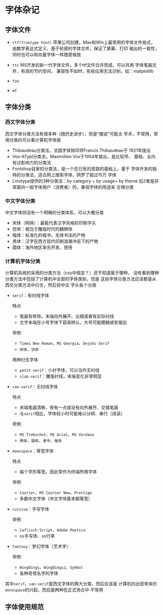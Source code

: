 #	字体杂记 

##	字体文件

-	`ttf(Truetype Font)`
	苹果公司创建，Max和Win上最常用的字体文件格式，
	由数学表达式定义、基于轮廓的字体文件，保证了屏幕、打印
	输出的一致性，同时也可以和向量字体一样随意缩放

-	`ttc`
	MS开发的新一代字体文件，多个ttf文件合并而成，可以共用
	字体笔画文件，有效的节约空间，
	兼容性不如ttf，有些应用无法识别，如：matplotlib

-	`fon`

-	`mf`

##	字体分类

###	西文字体分类

西文字体分类方法有很多种（随历史进步），但是“据说”可能太
学术，不常用，常用分类的可以看计算机字体族

-	Thibaudeau分类法，法国字体排印师Francis Thibaudeau于
	1921年提出
-	Vox-ATypl分类法，Maximilien Vox于1954年提出，是比较早、
	基础、业内有过影响力的分类法
-	Fontshop自家的分类法，是一个在已有的思路的基础上，基于
	字体开发的独特的分类法，适合网上搜索字体，网罗了超过15万
	字体
-	Linotype提供的3种分类法：by category + by usage+ by theme
	后2者是非常面向一般字体用户（消费者）的，重视字体的用途来
	合理分类

###	中文字体分类

中文字体则没有一个明确的分类体系，可以大概分类

-	宋体（明体）：最能代表汉字风格的印刷字头
-	仿宋：相当于雕版时代的魏碑体
-	楷体：标准化的楷书，毛体书法的产物
-	黑体：汉字在西方现代印刷浪潮冲击下的产物
-	圆体：海外地区率先开发、使用

###	计算机字体分类

计算机系统的采用的分类方法（css中规定？）还不知道属于哪种，
没有看到哪种分类方法中包括了计算机中全部的字体类别，但是
这些字体分类方法应该都是从西文分类方法中衍生，然后将中文
字头各个分类

-	`serif`：有衬线字体

	特点
	-	笔画有修饰，末端向外展开、尖细或者有实际衬线
	-	文字末端在小号字体下容易辨认，大号可能模糊或有锯齿

	举例
	-	`Times New Roman`、`MS Georgia`、`DejaVu Serif`
	-	`宋体`、`仿宋`

	两种衍生字体
	-	`petit-serif`：小衬字体，可以当作无衬线
	-	`slab-serif`：雕版衬线，末端变化非常明显

-	`san-serif`：无衬线字体

	特点
	-	末端笔画清晰，带有一点或没有向外展开、交错笔画
	-	与`serif`相比，字体较小时可能难以分辨、串行（阅读）

	举例
	-	`MS Trebuchet`、`MS Arial`、`MS Verdana`
	-	`黑体`、`圆体`、`隶书`、`楷体`

-	`monospace`：等宽字体

	特点
	-	每个字形等宽，因此常作为终端所用字体

	举例

	-	`Courier`、`MS Courier New`、`Prestige`
	-	多数中文字体（中文字体基本都等宽）

-	`cursive`：手写字体

	举例
	-	`Caflisch Script`、`Adobe Poetica`
	-	xx手写体、xx行草 

-	`fantasy`：梦幻字体（艺术字）

	举例
	-	`WingDings`、`WingDings2`、`Symbol`
	-	各种奇怪名字的字体

其中`serif`、`san-serif`是西文字体的两大分类，而后应该是
计算机的出现带来的`monospace`的兴起，而后面两种在正式场合中
不常用

##	字体使用规范
